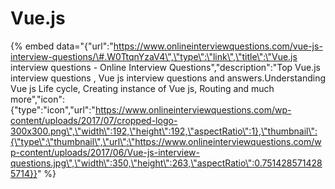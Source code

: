# Vue.js

{% embed data="{\"url\":\"https://www.onlineinterviewquestions.com/vue-js-interview-questions/\#.W0TtqnYzaV4\",\"type\":\"link\",\"title\":\"Vue.js interview questions - Online Interview Questions\",\"description\":\"Top Vue.js interview questions , Vue js interview questions and answers.Understanding Vue js Life cycle, Creating instance of Vue js, Routing and much more\",\"icon\":{\"type\":\"icon\",\"url\":\"https://www.onlineinterviewquestions.com/wp-content/uploads/2017/07/cropped-logo-300x300.png\",\"width\":192,\"height\":192,\"aspectRatio\":1},\"thumbnail\":{\"type\":\"thumbnail\",\"url\":\"https://www.onlineinterviewquestions.com/wp-content/uploads/2017/06/Vue-js-interview-questions.jpg\",\"width\":350,\"height\":263,\"aspectRatio\":0.7514285714285714}}" %}

